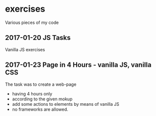 # exercises
Various pieces of my code

## 2017-01-20 JS Tasks 
Vanilla JS exercises

## 2017-01-23 Page in 4 Hours - vanilla JS, vanilla CSS
The task was to create a web-page 
- having 4 hours only
- according to the given mokup  
- add some actions to elements by means of vanilla JS 
- no frameworks are allowed.
